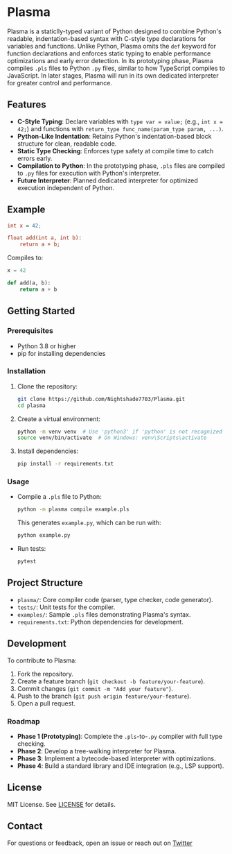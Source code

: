 # Plasma

Plasma is a staticlly-typed variant of Python designed to combine Python's readable, indentation-based syntax with C-style type declarations for variables and functions. Unlike Python, Plasma omits the `def` keyword for function declarations and enforces static typing to enable performance optimizations and early error detection. In its prototyping phase, Plasma compiles `.pls` files to Python `.py` files, similar to how TypeScript compiles to JavaScript. In later stages, Plasma will run in its own dedicated interpreter for greater control and performance.

## Features

- **C-Style Typing**: Declare variables with `type var = value;` (e.g., `int x = 42;`) and functions with `return_type func_name(param_type param, ...)`.
- **Python-Like Indentation**: Retains Python's indentation-based block structure for clean, readable code.
- **Static Type Checking**: Enforces type safety at compile time to catch errors early.
- **Compilation to Python**: In the prototyping phase, `.pls` files are compiled to `.py` files for execution with Python's interpreter.
- **Future Interpreter**: Planned dedicated interpreter for optimized execution independent of Python.

## Example

```pls
int x = 42;

float add(int a, int b):
    return a + b;
```

Compiles to:
```python
x = 42

def add(a, b):
    return a + b
```

## Getting Started

### Prerequisites

- Python 3.8 or higher
- pip for installing dependencies

### Installation

1. Clone the repository:
   ```bash
   git clone https://github.com/Nightshade7703/Plasma.git
   cd plasma
   ```
2. Create a virtual environment:
   ```bash
   python -m venv venv  # Use 'python3' if 'python' is not recognized
   source venv/bin/activate  # On Windows: venv\Scripts\activate
   ```
3. Install dependencies:
   ```bash
   pip install -r requirements.txt
   ```

### Usage

- Compile a `.pls` file to Python:
  ```bash
  python -m plasma compile example.pls
  ```
  This generates `example.py`, which can be run with:
  ```bash
  python example.py
  ```
- Run tests:
  ```bash
  pytest
  ```

## Project Structure

- `plasma/`: Core compiler code (parser, type checker, code generator).
- `tests/`: Unit tests for the compiler.
- `examples/`: Sample `.pls` files demonstrating Plasma's syntax.
- `requirements.txt`: Python dependencies for development.

## Development

To contribute to Plasma:

1. Fork the repository.
2. Create a feature branch (`git checkout -b feature/your-feature`).
3. Commit changes (`git commit -m "Add your feature"`).
4. Push to the branch (`git push origin feature/your-feature`).
5. Open a pull request.

### Roadmap

- **Phase 1 (Prototyping)**: Complete the `.pls`-to-`.py` compiler with full type checking.
- **Phase 2**: Develop a tree-walking interpreter for Plasma.
- **Phase 3**: Implement a bytecode-based interpreter with optimizations.
- **Phase 4**: Build a standard library and IDE integration (e.g., LSP support).

## License

MIT License. See [LICENSE](LICENSE) for details.

## Contact

For questions or feedback, open an issue or reach out on [Twitter](https://x.com/Enderbyte7703)
